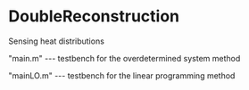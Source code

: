 # DoubleReconstruction
Sensing heat distributions

"main.m" --- testbench for the overdetermined system method

"mainLO.m" --- testbench for the linear programming method
